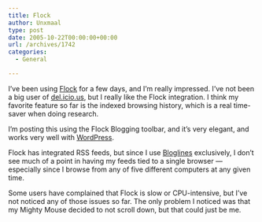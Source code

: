 ```yaml
---
title: Flock
author: Unxmaal
type: post
date: 2005-10-22T00:00:00+00:00
url: /archives/1742
categories:
  - General

---
```

I&#8217;ve been using [Flock][1] for a few days, and I&#8217;m really impressed. I&#8217;ve not been a big user of [del.icio.us][2], but I really like the Flock integration. I think my favorite feature so far is the indexed browsing history, which is a real time-saver when doing research.

I&#8217;m posting this using the Flock Blogging toolbar, and it&#8217;s very elegant, and works very well with [WordPress][3]. 

Flock has integrated RSS feeds, but since I use [Bloglines][4] exclusively, I don&#8217;t see much of a point in having my feeds tied to a single browser &#8212; especially since I browse from any of five different computers at any given time.

Some users have complained that Flock is slow or CPU-intensive, but I&#8217;ve not noticed any of those issues so far. The only problem I noticed was that my Mighty Mouse decided to not scroll down, but that could just be me.

 [1]: http://flock.com
 [2]: http://del.icio.us/
 [3]: http://wordpress.org/
 [4]: http://bloglines.com/